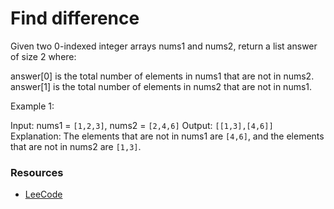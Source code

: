# Find difference

Given two 0-indexed integer arrays nums1 and nums2, return a list answer of size 2 where:

answer[0] is the total number of elements in nums1 that are not in nums2.
answer[1] is the total number of elements in nums2 that are not in nums1.

Example 1:

Input: nums1 = `[1,2,3]`, nums2 = `[2,4,6]`
Output: `[[1,3],[4,6]]`
Explanation: The elements that are not in nums1 are `[4,6]`, and the elements that are not in nums2 are `[1,3]`.

### Resources

- [LeeCode](https://leetcode.com/problems/find-the-difference-of-two-arrays/description/?envType=study-plan-v2&envId=leetcode-75)
